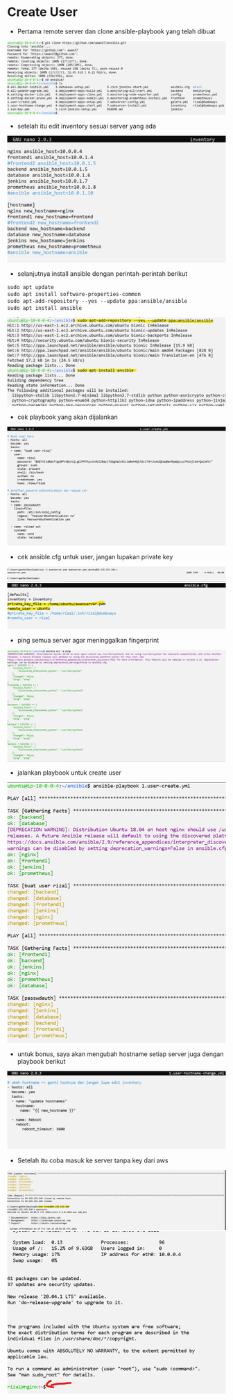 # Create User

- Pertama remote server dan clone ansible-playbook yang telah dibuat

![](assets/01.png)

- setelah itu edit inventory sesuai server yang ada

![](assets/02.png)

- selanjutnya install ansible dengan perintah-perintah berikut

```
sudo apt update
sudo apt install software-properties-common
sudo apt-add-repository --yes --update ppa:ansible/ansible
sudo apt install ansible
```

![](assets/03.png)

- cek playbook yang akan dijalankan

![](assets/04.png)

- cek ansible.cfg untuk user, jangan lupakan private key

![](assets/05.png)
![](assets/06.png)


- ping semua server agar meninggalkan fingerprint

![](assets/07.png)

- jalankan playbook untuk create user

![](assets/08.png)

- untuk bonus, saya akan mengubah hostname setiap server juga dengan playbook berikut

![](assets/09.png)

- Setelah itu coba masuk ke server tanpa key dari aws

![](assets/10.png)
![](assets/11.png)
